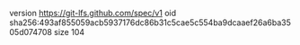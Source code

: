 version https://git-lfs.github.com/spec/v1
oid sha256:493af855059acb5937176dc86b31c5cae5c554ba9dcaaef26a6ba3505d074708
size 104
